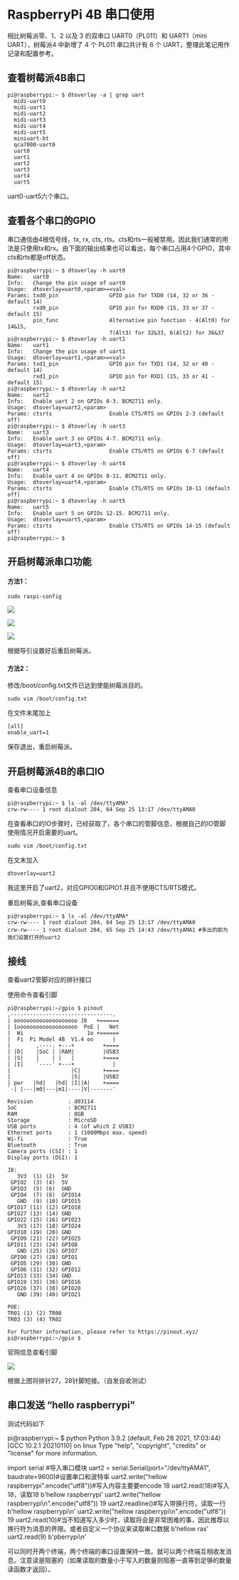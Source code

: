 # RaspberryPi 4B 串口使用

相比树莓派零、1、2 以及 3 的双串口 UART0（PL011）和 UART1（mini UART），树莓派4 中新增了 4 个 PL011 串口共计有 6 个 UART，整理此笔记用作记录和配置参考。

## 查看树莓派4B串口

```
pi@raspberrypi:~ $ dtoverlay -a | grep uart
  midi-uart0
  midi-uart1
  midi-uart2
  midi-uart3
  midi-uart4
  midi-uart5
  miniuart-bt
  qca7000-uart0
  uart0
  uart1
  uart2
  uart3
  uart4
  uart5
```

uart0-uart5六个串口。

## 查看各个串口的GPIO

串口通信由4根信号线，tx, rx, cts, rts。cts和rts一般被禁用。因此我们通常的用法是只使用tx和rx。由下面的输出结果也可以看出，每个串口占用4个GPIO，其中cts和rts都是off状态。

```
pi@raspberrypi:~ $ dtoverlay -h uart0
Name:   uart0
Info:   Change the pin usage of uart0
Usage:  dtoverlay=uart0,<param>=<val>
Params: txd0_pin                GPIO pin for TXD0 (14, 32 or 36 - default 14)
        rxd0_pin                GPIO pin for RXD0 (15, 33 or 37 - default 15)
        pin_func                Alternative pin function - 4(Alt0) for 14&15,
                                7(Alt3) for 32&33, 6(Alt2) for 36&37
pi@raspberrypi:~ $ dtoverlay -h uart1
Name:   uart1
Info:   Change the pin usage of uart1
Usage:  dtoverlay=uart1,<param>=<val>
Params: txd1_pin                GPIO pin for TXD1 (14, 32 or 40 - default 14)
        rxd1_pin                GPIO pin for RXD1 (15, 33 or 41 - default 15)
pi@raspberrypi:~ $ dtoverlay -h uart2
Name:   uart2
Info:   Enable uart 2 on GPIOs 0-3. BCM2711 only.
Usage:  dtoverlay=uart2,<param>
Params: ctsrts                  Enable CTS/RTS on GPIOs 2-3 (default off)
pi@raspberrypi:~ $ dtoverlay -h uart3
Name:   uart3
Info:   Enable uart 3 on GPIOs 4-7. BCM2711 only.
Usage:  dtoverlay=uart3,<param>
Params: ctsrts                  Enable CTS/RTS on GPIOs 6-7 (default off)
pi@raspberrypi:~ $ dtoverlay -h uart4
Name:   uart4
Info:   Enable uart 4 on GPIOs 8-11. BCM2711 only.
Usage:  dtoverlay=uart4,<param>
Params: ctsrts                  Enable CTS/RTS on GPIOs 10-11 (default off)
pi@raspberrypi:~ $ dtoverlay -h uart5
Name:   uart5
Info:   Enable uart 5 on GPIOs 12-15. BCM2711 only.
Usage:  dtoverlay=uart5,<param>
Params: ctsrts                  Enable CTS/RTS on GPIOs 14-15 (default off)
pi@raspberrypi:~ $
```

## 开启树莓派串口功能

#### 方法1：

```
sudo raspi-config
```

![](./rasp-configI.png)

![](./rasp-configS.png)

![](./rasp-configSY.png)

根据导引设置好后重启树莓派。

#### 方法2：

修改/boot/config.txt文件已达到使能树莓派目的。

```
sudo vim /boot/config.txt
```

在文件末尾加上

```
[all]
enable_uart=1
```

保存退出，重启树莓派。

## 开启树莓派4B的串口IO

查看串口设备信息

```
pi@raspberrypi:~ $ ls -al /dev/ttyAMA*
crw-rw---- 1 root dialout 204, 64 Sep 25 13:17 /dev/ttyAMA0
```

在查看串口的IO步骤时，已经获取了，各个串口的管脚信息，根据自己的IO管脚使用情况开启需要的uart。

```
sudo vim /boot/config.txt
```

在文末加入

```
dtoverlay=uart2
```

我这里开启了uart2，对应GPIO0和GPIO1.并且不使用CTS/RTS模式。

重启树莓派,查看串口设备

```
pi@raspberrypi:~ $ ls -al /dev/ttyAMA*
crw-rw---- 1 root dialout 204, 64 Sep 25 13:17 /dev/ttyAMA0
crw-rw---- 1 root dialout 204, 65 Sep 25 14:43 /dev/ttyAMA1 #多出的即为我们设置打开的uart2
```

## 接线

查看uart2管脚对应的排针接口

使用命令查看引脚

```
pi@raspberrypi:~/gpio $ pinout
,--------------------------------.
| oooooooooooooooooooo J8   +======
| 1ooooooooooooooooooo  PoE |   Net
|  Wi                    1o +======
|  Fi  Pi Model 4B  V1.4 oo      |
|        ,----. +---+         +====
| |D|    |SoC | |RAM|         |USB3
| |S|    |    | |   |         +====
| |I|    `----' +---+            |
|                   |C|       +====
|                   |S|       |USB2
| pwr   |hd|   |hd| |I||A|    +====
`-| |---|m0|---|m1|----|V|-------'

Revision           : d03114
SoC                : BCM2711
RAM                : 8GB
Storage            : MicroSD
USB ports          : 4 (of which 2 USB3)
Ethernet ports     : 1 (1000Mbps max. speed)
Wi-fi              : True
Bluetooth          : True
Camera ports (CSI) : 1
Display ports (DSI): 1

J8:
   3V3  (1) (2)  5V
 GPIO2  (3) (4)  5V
 GPIO3  (5) (6)  GND
 GPIO4  (7) (8)  GPIO14
   GND  (9) (10) GPIO15
GPIO17 (11) (12) GPIO18
GPIO27 (13) (14) GND
GPIO22 (15) (16) GPIO23
   3V3 (17) (18) GPIO24
GPIO10 (19) (20) GND
 GPIO9 (21) (22) GPIO25
GPIO11 (23) (24) GPIO8
   GND (25) (26) GPIO7
 GPIO0 (27) (28) GPIO1
 GPIO5 (29) (30) GND
 GPIO6 (31) (32) GPIO12
GPIO13 (33) (34) GND
GPIO19 (35) (36) GPIO16
GPIO26 (37) (38) GPIO20
   GND (39) (40) GPIO21

POE:
TR01 (1) (2) TR00
TR03 (3) (4) TR02

For further information, please refer to https://pinout.xyz/
pi@raspberrypi:~/gpio $
```

官网信息查看引脚

![](./GPIO.png)

根据上图将排针27，28针脚短接。（自发自收测试）

## 串口发送 “hello raspberrypi”

测试代码如下

pi@raspberrypi:~ $ python
Python 3.9.2 (default, Feb 28 2021, 17:03:44)
[GCC 10.2.1 20210110] on linux
Type "help", "copyright", "credits" or "license" for more information.

import serial #导入串口模块
uart2 = serial.Serial(port="/dev/ttyAMA1", baudrate=9600)#设置串口和波特率
uart2.write("hellow raspberrypi".encode("utf8"))#写入内容主要要encode
18
uart2.read(18)#写入18，读取18
b'hellow raspberrypi'
uart2.write("hellow raspberrypi\n".encode("utf8"))
19
uart2.readline()#写入带换行符，读取一行
b'hellow raspberrypi\n'
uart2.write("hellow raspberrypi\n".encode("utf8"))
19
uart2.read(10)#当不知道写入多少时，读取将会是非常困难的事，因此推荐以换行符为消息的界限。或者自定义一个协议来读取串口数据
b'hellow ras'
uart2.read(9)
b'pberrypi\n'

可以同时开两个终端，两个终端的串口设置保持一致。就可以两个终端互相收发消息。注意读是阻塞的（如果读取的数量小于写入的数量则阻塞一直等到足够的数量读函数才返回）。